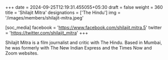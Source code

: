 +++
date = 2024-09-25T12:19:31.455055+05:30
draft = false
weight = 360
title = 'Shilajit Mitra'
designations = ['The Hindu']
img = '/images/members/shilajit-mitra.jpeg'

[soc_media]
facebook = 'https://www.facebook.com/shilajit.mitra.5'
twitter = 'https://twitter.com/shilajit_mitra'
+++

Shilajit Mitra is a film journalist and critic with The Hindu. Based in Mumbai, he was formerly with The New Indian Express and the Times Now and Zoom websites.
